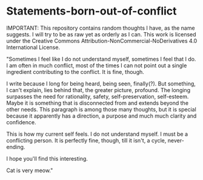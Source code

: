 # Statements-born-out-of-conflict
IMPORTANT: This repository contains random thoughts I have, as the name suggests. I will try to be as raw yet as orderly as I can. This work is licensed under the Creative Commons Attribution-NonCommercial-NoDerivatives 4.0 International License.

"Sometimes I feel like I do not understand myself, sometimes I feel that I do. I am often in much conflict, most of the times I can not point out a single ingredient contributing to the conflict. It is fine, though.

I write because I long for being heard, being seen, finally(?). But something, I can't explain, lies behind that, the greater picture, profound. The longing surpasses the need for rationality, safety, self-preservation, self-esteem. Maybe it is something that is disconnected from and extends beyond the other needs. This paragraph is among those many thoughts, but it is special because it apparently has a direction, a purpose and much much clarity and confidence.

This is how my current self feels. I do not understand myself. I must be a conflicting person. It is perfectly fine, though, till it isn't, a cycle, never-ending.

I hope you'll find this interesting.

Cat is very meow."
